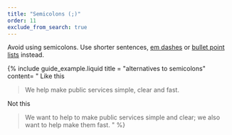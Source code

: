 ```yaml
---
title: "Semicolons (;)"
order: 11
exclude_from_search: true
---
```


Avoid using semicolons. Use shorter sentences, [em dashes](#em-dashes-mdash) or [bullet point lists](/content-structure/#bullet-point-lists) instead.

{% include guide_example.liquid
  title = "alternatives to semicolons"
  content= "
Like this

> We help make public services simple, clear and fast.

Not this

> We want to help to make public services simple and clear; we also want to help make them fast.
"
%}

